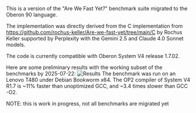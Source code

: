 This is a version of the "Are We Fast Yet?" benchmark suite migrated to the Oberon 90 language.

The implementation was directly derived from the C implementation from https://github.com/rochus-keller/Are-we-fast-yet/tree/main/C
by Rochus Keller supported by Perplexity with the Gemini 2.5 and Claude 4.0 Sonnet models.

The code is currently compatible with Oberon System V4 release 1.7.02.

Here are some preliminary results with the working subset of the benchmarks by 2025-07-22:
![Results](http://software.rochus-keller.ch/awfy_subset_c99_oberon90_2025-07-22.png)
The benchmark was run on an Lenovo T480 under Debian Bookworm x64.
The OP2 compiler of System V4 R1.7 is ~11% faster than unoptimized GCC, and ~3.4 times slower than GCC -O2.


NOTE: this is work in progress, not all benchmarks are migrated yet

